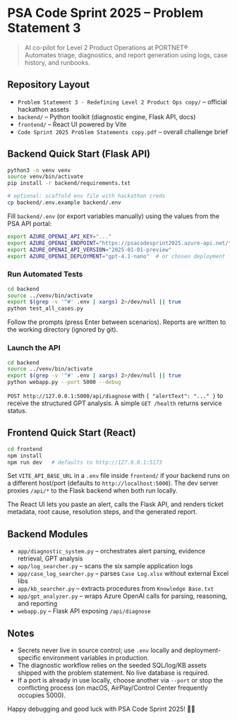 # PSA Code Sprint 2025 – Problem Statement 3

> AI co-pilot for Level 2 Product Operations at PORTNET®  
> Automates triage, diagnostics, and report generation using logs, case history, and runbooks.

## Repository Layout

- `Problem Statement 3 - Redefining Level 2 Product Ops copy/` – official hackathon assets  
- `backend/` – Python toolkit (diagnostic engine, Flask API, docs)  
- `frontend/` – React UI powered by Vite  
- `Code Sprint 2025 Problem Statements copy.pdf` – overall challenge brief

## Backend Quick Start (Flask API)

```bash
python3 -m venv venv
source venv/bin/activate
pip install -r backend/requirements.txt

# optional: scaffold env file with hackathon creds
cp backend/.env.example backend/.env
```

Fill `backend/.env` (or export variables manually) using the values from the PSA API portal:

```bash
export AZURE_OPENAI_API_KEY="..."
export AZURE_OPENAI_ENDPOINT="https://psacodesprint2025.azure-api.net/"
export AZURE_OPENAI_API_VERSION="2025-01-01-preview"
export AZURE_OPENAI_DEPLOYMENT="gpt-4.1-nano"  # or chosen deployment
```

### Run Automated Tests

```bash
cd backend
source ../venv/bin/activate
export $(grep -v '^#' .env | xargs) 2>/dev/null || true
python test_all_cases.py
```

Follow the prompts (press Enter between scenarios). Reports are written to the working directory (ignored by git).

### Launch the API

```bash
cd backend
source ../venv/bin/activate
export $(grep -v '^#' .env | xargs) 2>/dev/null || true
python webapp.py --port 5000 --debug
```

`POST http://127.0.0.1:5000/api/diagnose` with `{ "alertText": "..." }` to receive the structured GPT analysis. A simple `GET /health` returns service status.

## Frontend Quick Start (React)

```bash
cd frontend
npm install
npm run dev   # defaults to http://127.0.0.1:5173
```

Set `VITE_API_BASE_URL` in a `.env` file inside `frontend/` if your backend runs on a different host/port (defaults to `http://localhost:5000`). The dev server proxies `/api/*` to the Flask backend when both run locally.

The React UI lets you paste an alert, calls the Flask API, and renders ticket metadata, root cause, resolution steps, and the generated report.

## Backend Modules

- `app/diagnostic_system.py` – orchestrates alert parsing, evidence retrieval, GPT analysis  
- `app/log_searcher.py` – scans the six sample application logs  
- `app/case_log_searcher.py` – parses `Case Log.xlsx` without external Excel libs  
- `app/kb_searcher.py` – extracts procedures from `Knowledge Base.txt`  
- `app/gpt_analyzer.py` – wraps Azure OpenAI calls for parsing, reasoning, and reporting  
- `webapp.py` – Flask API exposing `/api/diagnose`

## Notes

- Secrets never live in source control; use `.env` locally and deployment-specific environment variables in production.  
- The diagnostic workflow relies on the seeded SQL/log/KB assets shipped with the problem statement. No live database is required.  
- If a port is already in use locally, choose another via `--port` or stop the conflicting process (on macOS, AirPlay/Control Center frequently occupies 5000).

Happy debugging and good luck with PSA Code Sprint 2025! 🚢🚀
